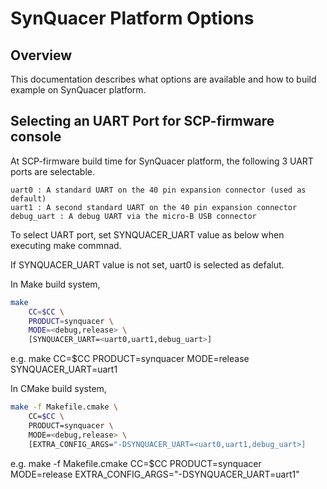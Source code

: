 # SynQuacer Platform Options

## Overview

This documentation describes what options are available and
how to build example on SynQuacer platform.

## Selecting an UART Port for SCP-firmware console

At SCP-firmware build time for SynQuacer platform,
the following 3 UART ports are selectable.

    uart0 : A standard UART on the 40 pin expansion connector (used as default)
    uart1 : A second standard UART on the 40 pin expansion connector
    debug_uart : A debug UART via the micro-B USB connector

To select UART port,
set SYNQUACER_UART value as below when executing make commnad.

If SYNQUACER_UART value is not set,
uart0 is selected as defalut.

In Make build system,

```sh
make
    CC=$CC \
    PRODUCT=synquacer \
    MODE=<debug,release> \
    [SYNQUACER_UART=<uart0,uart1,debug_uart>]
```

e.g.
make CC=$CC PRODUCT=synquacer MODE=release SYNQUACER_UART=uart1

In CMake build system,

```sh
make -f Makefile.cmake \
    CC=$CC \
    PRODUCT=synquacer \
    MODE=<debug,release> \
    [EXTRA_CONFIG_ARGS="-DSYNQUACER_UART=<uart0,uart1,debug_uart>]
```

e.g.
make -f Makefile.cmake CC=$CC PRODUCT=synquacer MODE=release EXTRA_CONFIG_ARGS="-DSYNQUACER_UART=uart1"

